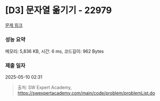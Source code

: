 # [D3] 문자열 옮기기 - 22979 

[문제 링크](https://swexpertacademy.com/main/code/problem/problemDetail.do?contestProbId=AZPOBiaqNo8DFAWB) 

### 성능 요약

메모리: 5,836 KB, 시간: 6 ms, 코드길이: 962 Bytes

### 제출 일자

2025-05-10 02:31



> 출처: SW Expert Academy, https://swexpertacademy.com/main/code/problem/problemList.do